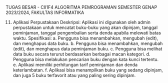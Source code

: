 TUGAS BESAR - CII1F4 ALGORITMA PEMROGRAMAN
SEMESTER GENAP 2023/2024, FAKULTAS INFORMATIKA

11. Aplikasi Perpustakaan
Deskripsi: Aplikasi ini digunakan oleh admin perpustakaan untuk mencatat buku-buku
yang akan dipinjam, tanggal peminjaman, tanggal pengembalian serta denda apabila
melewati batas waktu.
Spesifikasi:
a. Pengguna bisa menambahkan, mengubah (edit), dan menghapus data buku.
b. Pengguna bisa menambahkan, mengubah (edit), dan menghapus data peminjaman
buku.
c. Pengguna bisa melihat data buku secara terurut berdasarkan berbagai macan kategori.
d. Pengguna bisa melakukan pencarian buku dengan kata kunci tertentu.
e. Aplikasi memiliki perhitungan tarif peminjaman dan denda keterlambatan.
f. Aplikasi bisa menampilkan buku yang sedang dipinjam, dan juga 5 buku terfavorit atau
yang paling sering dipinjam.
